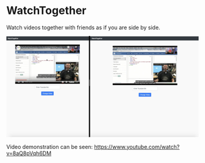 # WatchTogether
Watch videos together with friends as if you are side by side. 

![Image of WatchTogether demo](https://raw.githubusercontent.com/andyrobert3/WatchTogether/master/WatchTogether_Picture.png)

Video demonstration can be seen:
https://www.youtube.com/watch?v=8aQ8pVqh6DM

